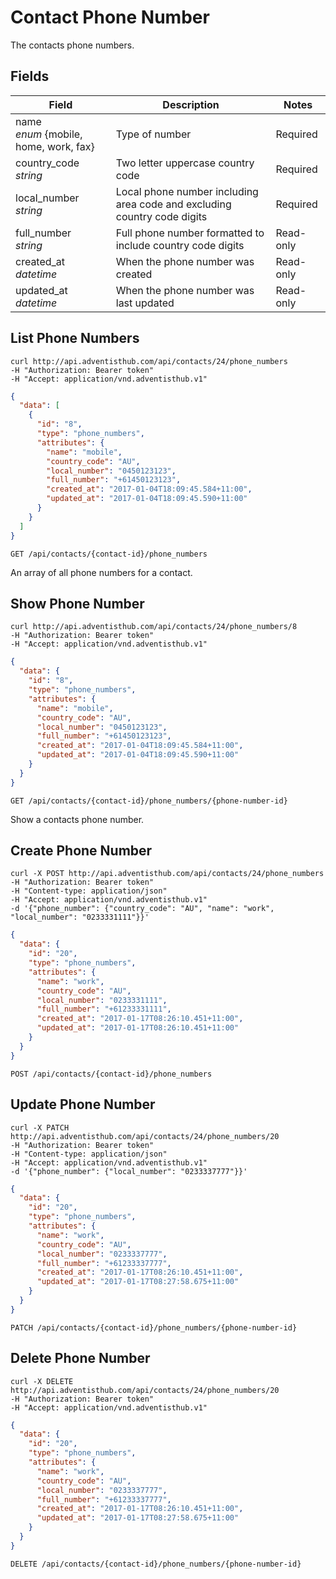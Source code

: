 # Contact Phone Number

The contacts phone numbers.

## Fields

Field | Description | Notes
----- | ----------- | -----
name<br> *enum* {mobile, home, work, fax} | Type of number | Required
country_code<br> *string* | Two letter uppercase country code | Required
local_number<br> *string* | Local phone number including area code and excluding country code digits | Required
full_number<br> *string* | Full phone number formatted to include country code digits | Read-only
created_at<br> *datetime* | When the phone number was created | Read-only
updated_at<br> *datetime* | When the phone number was last updated | Read-only

## List Phone Numbers
```shell
curl http://api.adventisthub.com/api/contacts/24/phone_numbers
-H "Authorization: Bearer token"
-H "Accept: application/vnd.adventisthub.v1"
```
```json
{
  "data": [
    {
      "id": "8",
      "type": "phone_numbers",
      "attributes": {
        "name": "mobile",
        "country_code": "AU",
        "local_number": "0450123123",
        "full_number": "+61450123123",
        "created_at": "2017-01-04T18:09:45.584+11:00",
        "updated_at": "2017-01-04T18:09:45.590+11:00"
      }
    }
  ]
}
```

`GET /api/contacts/{contact-id}/phone_numbers`

An array of all phone numbers for a contact.

## Show Phone Number
```shell
curl http://api.adventisthub.com/api/contacts/24/phone_numbers/8
-H "Authorization: Bearer token"
-H "Accept: application/vnd.adventisthub.v1"
```
```json
{
  "data": {
    "id": "8",
    "type": "phone_numbers",
    "attributes": {
      "name": "mobile",
      "country_code": "AU",
      "local_number": "0450123123",
      "full_number": "+61450123123",
      "created_at": "2017-01-04T18:09:45.584+11:00",
      "updated_at": "2017-01-04T18:09:45.590+11:00"
    }
  }  
}
```

`GET /api/contacts/{contact-id}/phone_numbers/{phone-number-id}`

Show a contacts phone number.

## Create Phone Number

```shell
curl -X POST http://api.adventisthub.com/api/contacts/24/phone_numbers
-H "Authorization: Bearer token"
-H "Content-type: application/json"
-H "Accept: application/vnd.adventisthub.v1"
-d '{"phone_number": {"country_code": "AU", "name": "work", "local_number": "0233331111"}}'
```
```json
{
  "data": {
    "id": "20",
    "type": "phone_numbers",
    "attributes": {
      "name": "work",
      "country_code": "AU",
      "local_number": "0233331111",
      "full_number": "+61233331111",
      "created_at": "2017-01-17T08:26:10.451+11:00",
      "updated_at": "2017-01-17T08:26:10.451+11:00"
    }
  }
}
```

`POST /api/contacts/{contact-id}/phone_numbers`

## Update Phone Number

```shell
curl -X PATCH http://api.adventisthub.com/api/contacts/24/phone_numbers/20
-H "Authorization: Bearer token"
-H "Content-type: application/json"
-H "Accept: application/vnd.adventisthub.v1"
-d '{"phone_number": {"local_number": "0233337777"}}'
```
```json
{
  "data": {
    "id": "20",
    "type": "phone_numbers",
    "attributes": {
      "name": "work",
      "country_code": "AU",
      "local_number": "0233337777",
      "full_number": "+61233337777",
      "created_at": "2017-01-17T08:26:10.451+11:00",
      "updated_at": "2017-01-17T08:27:58.675+11:00"
    }
  }
}
```

`PATCH /api/contacts/{contact-id}/phone_numbers/{phone-number-id}`

## Delete Phone Number

```shell
curl -X DELETE http://api.adventisthub.com/api/contacts/24/phone_numbers/20
-H "Authorization: Bearer token"
-H "Accept: application/vnd.adventisthub.v1"
```
```json
{
  "data": {
    "id": "20",
    "type": "phone_numbers",
    "attributes": {
      "name": "work",
      "country_code": "AU",
      "local_number": "0233337777",
      "full_number": "+61233337777",
      "created_at": "2017-01-17T08:26:10.451+11:00",
      "updated_at": "2017-01-17T08:27:58.675+11:00"
    }
  }
}
```

`DELETE /api/contacts/{contact-id}/phone_numbers/{phone-number-id}`